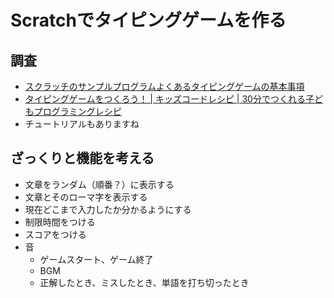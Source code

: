 # Scratchでタイピングゲームを作る

## 調査

- [スクラッチのサンプルプログラムよくあるタイピングゲームの基本事項](https://curiostationokayama.pw/program-school/programing/scratch-typing-1/)
- [タイピングゲームをつくろう！ | キッズコードレシピ | 30分でつくれる子どもプログラミングレシピ](https://kidsc2.org/recipes/75/chapters)
- チュートリアルもありますね

## ざっくりと機能を考える

- 文章をランダム（順番？）に表示する
- 文章とそのローマ字を表示する
- 現在どこまで入力したか分かるようにする
- 制限時間をつける
- スコアをつける
- 音
  - ゲームスタート、ゲーム終了
  - BGM
  - 正解したとき、ミスしたとき、単語を打ち切ったとき



